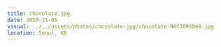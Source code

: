 ```yaml
---
title: chocolate.jpg
date: 2023-11-05
visual: ../../assets/photos/chocolate-jpg/chocolate-96f30950e8.jpg
location: Seoul, KR
---
```

